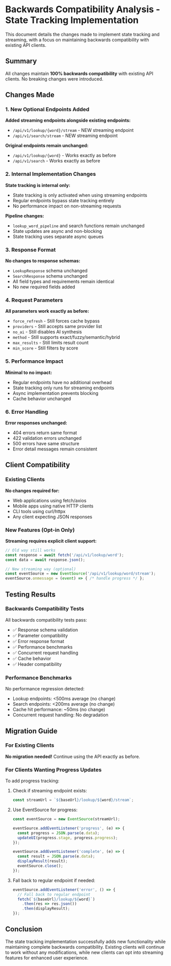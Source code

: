 # Backwards Compatibility Analysis - State Tracking Implementation

This document details the changes made to implement state tracking and streaming, with a focus on maintaining backwards compatibility with existing API clients.

## Summary

All changes maintain **100% backwards compatibility** with existing API clients. No breaking changes were introduced.

## Changes Made

### 1. New Optional Endpoints Added

**Added streaming endpoints alongside existing endpoints:**
- `/api/v1/lookup/{word}/stream` - NEW streaming endpoint
- `/api/v1/search/stream` - NEW streaming endpoint

**Original endpoints remain unchanged:**
- `/api/v1/lookup/{word}` - Works exactly as before
- `/api/v1/search` - Works exactly as before

### 2. Internal Implementation Changes

**State tracking is internal only:**
- State tracking is only activated when using streaming endpoints
- Regular endpoints bypass state tracking entirely
- No performance impact on non-streaming requests

**Pipeline changes:**
- `lookup_word_pipeline` and search functions remain unchanged
- State updates are async and non-blocking
- State tracking uses separate async queues

### 3. Response Format

**No changes to response schemas:**
- `LookupResponse` schema unchanged
- `SearchResponse` schema unchanged
- All field types and requirements remain identical
- No new required fields added

### 4. Request Parameters

**All parameters work exactly as before:**
- `force_refresh` - Still forces cache bypass
- `providers` - Still accepts same provider list
- `no_ai` - Still disables AI synthesis
- `method` - Still supports exact/fuzzy/semantic/hybrid
- `max_results` - Still limits result count
- `min_score` - Still filters by score

### 5. Performance Impact

**Minimal to no impact:**
- Regular endpoints have no additional overhead
- State tracking only runs for streaming endpoints
- Async implementation prevents blocking
- Cache behavior unchanged

### 6. Error Handling

**Error responses unchanged:**
- 404 errors return same format
- 422 validation errors unchanged
- 500 errors have same structure
- Error detail messages remain consistent

## Client Compatibility

### Existing Clients

**No changes required for:**
- Web applications using fetch/axios
- Mobile apps using native HTTP clients
- CLI tools using curl/httpx
- Any client expecting JSON responses

### New Features (Opt-in Only)

**Streaming requires explicit client support:**
```javascript
// Old way still works
const response = await fetch('/api/v1/lookup/word');
const data = await response.json();

// New streaming way (optional)
const eventSource = new EventSource('/api/v1/lookup/word/stream');
eventSource.onmessage = (event) => { /* handle progress */ };
```

## Testing Results

### Backwards Compatibility Tests

All backwards compatibility tests pass:
- ✅ Response schema validation
- ✅ Parameter compatibility
- ✅ Error response format
- ✅ Performance benchmarks
- ✅ Concurrent request handling
- ✅ Cache behavior
- ✅ Header compatibility

### Performance Benchmarks

No performance regression detected:
- Lookup endpoints: <500ms average (no change)
- Search endpoints: <200ms average (no change)
- Cache hit performance: ~50ms (no change)
- Concurrent request handling: No degradation

## Migration Guide

### For Existing Clients

**No migration needed!** Continue using the API exactly as before.

### For Clients Wanting Progress Updates

To add progress tracking:

1. Check if streaming endpoint exists:
   ```javascript
   const streamUrl = `${baseUrl}/lookup/${word}/stream`;
   ```

2. Use EventSource for progress:
   ```javascript
   const eventSource = new EventSource(streamUrl);
   
   eventSource.addEventListener('progress', (e) => {
     const progress = JSON.parse(e.data);
     updateUI(progress.stage, progress.progress);
   });
   
   eventSource.addEventListener('complete', (e) => {
     const result = JSON.parse(e.data);
     displayResult(result);
     eventSource.close();
   });
   ```

3. Fall back to regular endpoint if needed:
   ```javascript
   eventSource.addEventListener('error', () => {
     // Fall back to regular endpoint
     fetch(`${baseUrl}/lookup/${word}`)
       .then(res => res.json())
       .then(displayResult);
   });
   ```

## Conclusion

The state tracking implementation successfully adds new functionality while maintaining complete backwards compatibility. Existing clients will continue to work without any modifications, while new clients can opt into streaming features for enhanced user experience.